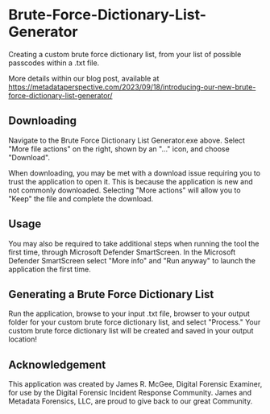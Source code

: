 # Brute-Force-Dictionary-List-Generator

Creating a custom brute force dictionary list, from your list of possible passcodes within a .txt file.

More details within our blog post, available at https://metadataperspective.com/2023/09/18/introducing-our-new-brute-force-dictionary-list-generator/

## Downloading

Navigate to the Brute Force Dictionary List Generator.exe above. Select "More file actions" on the right, shown by an "..." icon, and choose "Download".

When downloading, you may be met with a download issue requiring you to trust the application to open it. This is because the application is new and not commonly downloaded. Selecting "More actions" will allow you to "Keep" the file and complete the download. 

## Usage

You may also be required to take additional steps when running the tool the first time, through Microsoft Defender SmartScreen. In the Microsoft Defender SmartScreen select "More info" and "Run anyway" to launch the application the first time. 

## Generating a Brute Force Dictionary List

Run the application, browse to your input .txt file, browser to your output folder for your custom brute force dictionary list, and select "Process." Your custom brute force dictionary list will be created and saved in your output location!

## Acknowledgement

This application was created by James R. McGee, Digital Forensic Examiner, for use by the Digital Forensic Incident Response Community. James and Metadata Forensics, LLC, are proud to give back to our great Community.
